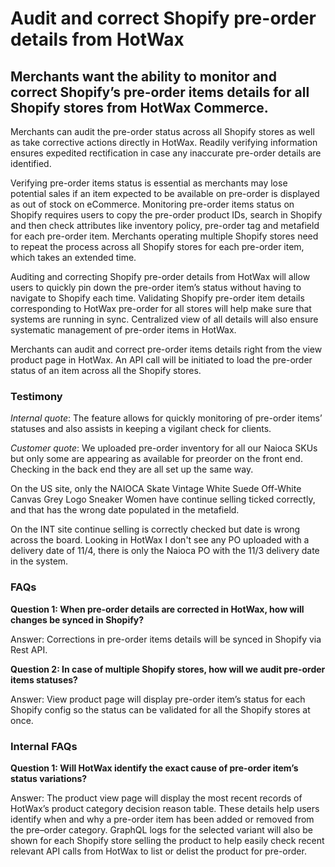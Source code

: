 # Audit and correct Shopify pre-order details from HotWax

## Merchants want the ability to monitor and correct Shopify’s pre-order items details for all Shopify stores from HotWax Commerce.

Merchants can audit the pre-order status across all Shopify stores as well as take corrective actions directly in HotWax. Readily verifying information ensures expedited rectification in case any inaccurate pre-order details are identified.

Verifying pre-order items status is essential as merchants may lose potential sales if an item expected to be available on pre-order is displayed as out of stock on eCommerce. Monitoring pre-order items status on Shopify requires users to copy the pre-order product IDs, search in Shopify and then check attributes like inventory policy, pre-order tag and metafield for each pre-order item. Merchants operating multiple Shopify stores need to repeat the process across all Shopify stores for each pre-order item, which takes an extended time.

Auditing and correcting Shopify pre-order details from HotWax will allow users to quickly pin down the pre-order item’s status without having to navigate to Shopify each time. Validating Shopify pre-order item details corresponding to HotWax pre-order for all stores will help make sure that systems are running in sync. Centralized view of all details will also ensure systematic management of pre-order items in HotWax.

Merchants can audit and correct pre-order items details right from the view product page in HotWax. An API call will be initiated to load the pre-order status of an item across all the Shopify stores.

### Testimony

*Internal quote*: The feature allows for quickly monitoring of pre-order items’ statuses and also assists in keeping a vigilant check for clients.

*Customer quote*: We uploaded pre-order inventory for all our Naioca SKUs but only some are appearing as available for preorder on the front end. Checking in the back end they are all set up the same way.

On the US site, only the NAIOCA Skate Vintage White Suede Off-White Canvas Grey Logo Sneaker Women have continue selling ticked correctly, and that has the wrong date populated in the metafield.

On the INT site continue selling is correctly checked but date is wrong across the board.
Looking in HotWax I don't see any PO uploaded with a delivery date of 11/4, there is only the Naioca PO with the 11/3 delivery date in the system.

### FAQs

**Question 1: When pre-order details are corrected in HotWax, how will changes be synced in Shopify?**

Answer: Corrections in pre-order items details will be synced in Shopify via Rest API. 

**Question 2: In case of multiple Shopify stores, how will we audit pre-order items statuses?**

Answer: View product page will display pre-order item’s status for each Shopify config so the status can be validated for all the Shopify stores at once.

### Internal FAQs

**Question 1: Will HotWax identify the exact cause of pre-order item’s status variations?**

Answer: The product view page will display the most recent records of HotWax’s product category decision reason table. These details help users identify when and why a pre-order item has been added or removed from the pre–order category. GraphQL logs for the selected variant will also be shown for each Shopify store selling the product to help easily check recent relevant API calls from HotWax to list or delist the product for pre-order.


